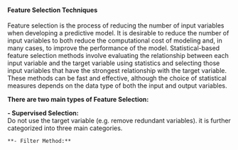 #### Feature Selection Techniques

Feature selection is the process of reducing the number of input variables when developing a predictive model. It is desirable to reduce the number of input variables to both reduce the computational cost of modeling and, in many cases, to improve the performance of the model. Statistical-based feature selection methods involve evaluating the relationship between each input variable and the target variable using statistics and selecting those input variables that have the strongest relationship with the target variable. These methods can be fast and effective, although the choice of statistical measures depends on the data type of both the input and
output variables.


**There are two main types of Feature Selection:**

**- Supervised Selection:**  
Do not use the target variable (e.g. remove redundant variables). it is further categorized into three main categories. 
    
    **- Filter Method:** 